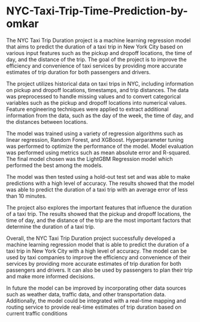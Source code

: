# NYC-Taxi-Trip-Time-Prediction-by-omkar
The NYC Taxi Trip Duration project is a machine learning regression model that aims to predict the duration of a taxi trip in New York City based on various input features such as the pickup and dropoff locations, the time of day, and the distance of the trip. The goal of the project is to improve the efficiency and convenience of taxi services by providing more accurate estimates of trip duration for both passengers and drivers.

The project utilizes historical data on taxi trips in NYC, including information on pickup and dropoff locations, timestamps, and trip distances. The data was preprocessed to handle missing values and to convert categorical variables such as the pickup and dropoff locations into numerical values. Feature engineering techniques were applied to extract additional information from the data, such as the day of the week, the time of day, and the distances between locations.

The model was trained using a variety of regression algorithms such as linear regression, Random Forest, and XGBoost. Hyperparameter tuning was performed to optimize the performance of the model. Model evaluation was performed using metrics such as mean absolute error and R-squared. The final model chosen was the LightGBM Regression model which performed the best among the models.

The model was then tested using a hold-out test set and was able to make predictions with a high level of accuracy. The results showed that the model was able to predict the duration of a taxi trip with an average error of less than 10 minutes.

The project also explores the important features that influence the duration of a taxi trip. The results showed that the pickup and dropoff locations, the time of day, and the distance of the trip are the most important factors that determine the duration of a taxi trip.

Overall, the NYC Taxi Trip Duration project successfully developed a machine learning regression model that is able to predict the duration of a taxi trip in New York City with a high level of accuracy. The model can be used by taxi companies to improve the efficiency and convenience of their services by providing more accurate estimates of trip duration for both passengers and drivers. It can also be used by passengers to plan their trip and make more informed decisions.

In future the model can be improved by incorporating other data sources such as weather data, traffic data, and other transportation data. Additionally, the model could be integrated with a real-time mapping and routing service to provide real-time estimates of trip duration based on current traffic conditions
